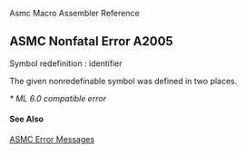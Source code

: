 Asmc Macro Assembler Reference

## ASMC Nonfatal Error A2005

Symbol redefinition : identifier

The given nonredefinable symbol was defined in two places.

_* ML 6.0 compatible error_

#### See Also

[ASMC Error Messages](readme.md)